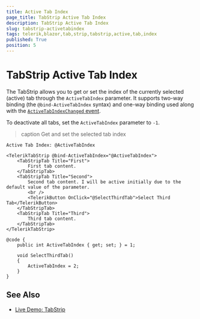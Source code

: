 ```yaml
---
title: Active Tab Index
page_title: TabStrip Active Tab Index
description: TabStrip Active Tab Index
slug: tabstrip-activetabindex
tags: telerik,blazor,tab,strip,tabstrip,active,tab,index
published: True
position: 5
---
```


# TabStrip Active Tab Index

The TabStrip allows you to get or set the index of the currently selected (active) tab through the `ActiveTabIndex` parameter. It supports two-way binding (the `@bind-ActiveTabIndex` syntax) and one-way binding used along with the [`ActiveTabIndexChanged` event](slug:tabstrip-events#activetabindexchanged).

To deactivate all tabs, set the `ActiveTabIndex` parameter to `-1`.

>caption Get and set the selected tab index

````RAZOR
Active Tab Index: @ActiveTabIndex

<TelerikTabStrip @bind-ActiveTabIndex="@ActiveTabIndex">
	<TabStripTab Title="First">
		First tab content.
	</TabStripTab>
	<TabStripTab Title="Second">
		Second tab content. I will be active initially due to the default value of the parameter.
        <br />
        <TelerikButton OnClick="@SelectThirdTab">Select Third Tab</TelerikButton>
	</TabStripTab>
	<TabStripTab Title="Third">
		Third tab content.
	</TabStripTab>
</TelerikTabStrip>

@code {
	public int ActiveTabIndex { get; set; } = 1;

    void SelectThirdTab()
    {
        ActiveTabIndex = 2;
    }
}
````

## See Also

  * [Live Demo: TabStrip](https://demos.telerik.com/blazor-ui/tabstrip/overview)

